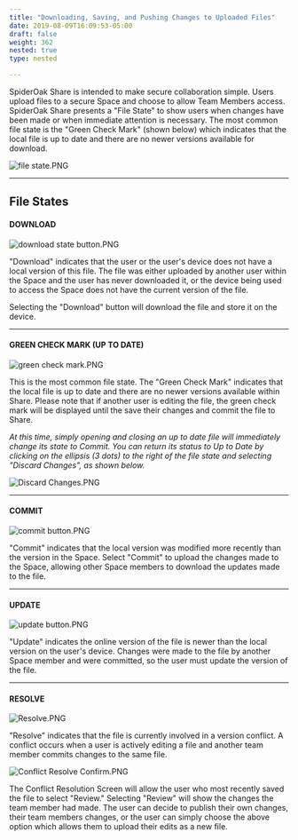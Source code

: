```yaml
---
title: "Downloading, Saving, and Pushing Changes to Uploaded Files"
date: 2019-08-09T16:09:53-05:00
draft: false
weight: 362
nested: true
type: nested

---
```


SpiderOak Share is intended to make secure collaboration simple. Users upload files to a secure Space and choose to allow Team Members access. SpiderOak Share presents a "File State" to show users when changes have been made or when immediate attention is necessary. The most common file state is the "Green Check Mark" (shown below) which indicates that the local file is up to date and there are no newer versions available for download.

![file state.PNG](/user/attachments/f0016625.PNG)

---

## File States

#### DOWNLOAD

![download state button.PNG](/user/attachments/4421bb78.PNG)

"Download" indicates that the user or the user's device does not have a local version of this file. The file was either uploaded by another user within the Space and the user has never downloaded it, or the device being used to access the Space does not have the current version of the file.

Selecting the "Download" button will download the file and store it on the device.

---
#### GREEN CHECK MARK (UP TO DATE)

![green check mark.PNG](/user/attachments/baba2c2c.PNG)

This is the most common file state. The "Green Check Mark" indicates that the local file is up to date and there are no newer versions available within Share. Please note that if another user is editing the file, the green check mark will be displayed until the save their changes and commit the file to Share.

*At this time, simply opening and closing an up to date file will immediately change its state to Commit. You can return its status to Up to Date by clicking on the ellipsis (3 dots) to the right of the file state and selecting "Discard Changes", as shown below.*

![Discard Changes.PNG](/user/attachments/da7b4347.PNG)

---

#### COMMIT

![commit button.PNG](/user/attachments/26c55d8e.PNG)

"Commit" indicates that the local version was modified more recently than the version in the Space. Select "Commit" to upload the changes made to the Space, allowing other Space members to download the updates made to the file.

---


#### UPDATE

![update button.PNG](/user/attachments/6d6775e4.PNG)

"Update" indicates the online version of the file is newer than the local version on the user's device. Changes were made to the file by another Space member and were committed, so the user must update the version of the file.

---

#### RESOLVE

![Resolve.PNG](/user/attachments/af4a0e56.PNG)

"Resolve" indicates that the file is currently involved in a version conflict. A conflict occurs when a user is actively editing a file and another team member commits changes to the same file.

![Conflict Resolve Confirm.PNG](/user/attachments/f94e73c9.PNG)

The Conflict Resolution Screen will allow the user who most recently saved the file to select "Review." Selecting "Review" will show the changes the team member had made. The user can decide to publish their own changes, their team members changes, or the user can simply choose the above option which allows them to upload their edits as a new file.

